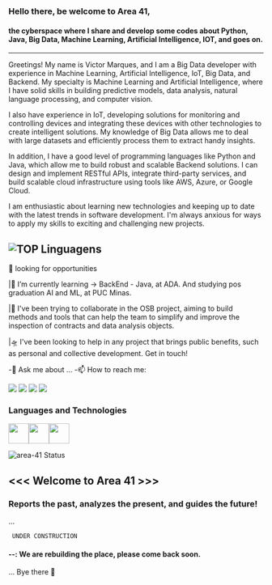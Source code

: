 ### Hello there, be welcome to Area 41,
#### the cyberspace where I share and develop some codes about Python, Java, Big Data, Machine Learning, Artificial Intelligence, IOT, and goes on. 
------
Greetings! My name is Victor Marques, and I am a Big Data developer with experience in Machine Learning, Artificial Intelligence, IoT, Big Data, and Backend. My specialty is Machine Learning and Artificial Intelligence, where I have solid skills in building predictive models, data analysis, natural language processing, and computer vision.

I also have experience in IoT, developing solutions for monitoring and controlling devices and integrating these devices with other technologies to create intelligent solutions. My knowledge of Big Data allows me to deal with large datasets and efficiently process them to extract handy insights.

In addition, I have a good level of programming languages like Python and Java, which allow me to build robust and scalable Backend solutions. I can design and implement RESTful APIs, integrate third-party services, and build scalable cloud infrastructure using tools like AWS, Azure, or Google Cloud.

I am enthusiastic about learning new technologies and keeping up to date with the latest trends in software development. I'm always anxious for ways to apply my skills to exciting and challenging new projects.

![TOP Linguagens](https://github-readme-stats.vercel.app/api/top-langs/?username=area-41&layout=compact&theme=merko)
-----
👀 looking for opportunities

|🌱 I’m currently learning ->  BackEnd - Java, at ADA. And studying pos graduation AI and ML, at PUC Minas.

|🚧 I've been trying to collaborate in the OSB project, aiming to build methods and tools that can help the team to simplify and improve the inspection of contracts and data analysis objects.

|🛸 I've been looking to help in any project that brings public benefits, such as personal and collective development. Get in touch!

-💬 Ask me about ...
-📫 How to reach me: 

<div>
<a href="https://www.youtube.com/channel/UCRYtf96o5CUR-Mn5GbDA-fw" target="_blank"><img src="https://img.shields.io/badge/YouTube-FF0000?style=for-the-badge&logo=youtube&logoColor=white" target="_blank"></a>
<a href = "mailto:email.diferente.victor@gmail.com"><img src="https://img.shields.io/badge/Gmail-D14836?style=for-the-badge&logo=gmail&logoColor=white" target="_blank"></a>
<a href="https://www.linkedin.com/in/victor-marques-data-analyst/" target="_blank"><img src="https://img.shields.io/badge/-LinkedIn-%230077B5?style=for-the-badge&logo=linkedin&logoColor=white" target="_blank"></a>
<a href="https://www.cloudskillsboost.google/public_profiles/722af866-4f8c-486a-ab93-698f269893f9" target="_blank"><img src="https://img.shields.io/badge/-Google GCP-%230077B5?style=for-the-badge&logo=google&logoColor=white" target="_blank"></a>
</div>


### Languages and Technologies
<img src="https://cdn.jsdelivr.net/gh/devicons/devicon/icons/java/java-original.svg" width="40" height="40"/><img src="https://cdn.jsdelivr.net/gh/devicons/devicon/icons/python/python-original.svg" width="40" height="40"/><img src="https://upload.wikimedia.org/wikipedia/commons/thumb/c/cf/New_Power_BI_Logo.svg/630px-New_Power_BI_Logo.svg.png" width="40" height="40"/>
          

![area-41 Status](https://github-readme-stats.vercel.app/api?username=area-41&show_icons=true&theme=merko)

<!--
**area-41/area-41** is a ✨ _special_ ✨ repository because its `README.md` (this file) appears on your GitHub profile.

Here are some ideas to get you started:

- 🔭 I’m currently working on ...
- 🌱 I’m currently learning ...
- 👯 I’m looking to collaborate on ...
- 🤔 I’m looking for help with ...
- 💬 Ask me about ...
- 📫 How to reach me: ...
- 😄 Pronouns: ...
- ⚡ Fun fact: ...


-->
## <<< Welcome to Area 41 >>>
### Reports the past, analyzes the present, and guides the future!
...


     UNDER CONSTRUCTION
#### --: We are rebuilding the place, please come back soon.




...
Bye there 👋
